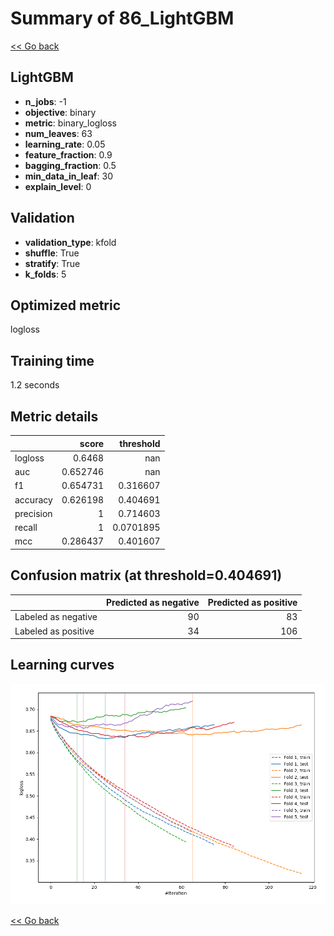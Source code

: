 # Summary of 86_LightGBM

[<< Go back](../README.md)


## LightGBM
- **n_jobs**: -1
- **objective**: binary
- **metric**: binary_logloss
- **num_leaves**: 63
- **learning_rate**: 0.05
- **feature_fraction**: 0.9
- **bagging_fraction**: 0.5
- **min_data_in_leaf**: 30
- **explain_level**: 0

## Validation
 - **validation_type**: kfold
 - **shuffle**: True
 - **stratify**: True
 - **k_folds**: 5

## Optimized metric
logloss

## Training time

1.2 seconds

## Metric details
|           |    score |   threshold |
|:----------|---------:|------------:|
| logloss   | 0.6468   | nan         |
| auc       | 0.652746 | nan         |
| f1        | 0.654731 |   0.316607  |
| accuracy  | 0.626198 |   0.404691  |
| precision | 1        |   0.714603  |
| recall    | 1        |   0.0701895 |
| mcc       | 0.286437 |   0.401607  |


## Confusion matrix (at threshold=0.404691)
|                     |   Predicted as negative |   Predicted as positive |
|:--------------------|------------------------:|------------------------:|
| Labeled as negative |                      90 |                      83 |
| Labeled as positive |                      34 |                     106 |

## Learning curves
![Learning curves](learning_curves.png)

[<< Go back](../README.md)
